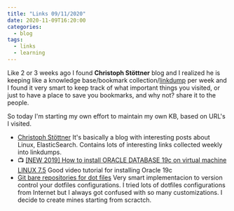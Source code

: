 ```yaml
---
title: "Links 09/11/2020"
date: 2020-11-09T16:20:00
categories:
  - blog
tags:
  - links
  - learning
---
```


Like 2 or 3 weeks ago I found **Christoph Stöttner** blog and I realized he is keeping like a knowledge base/bookmark collection/[linkdump](https://stoeps.de/tags/linkdump/) per week and I found it very smart to keep track of what important things you visited, or just to have a place to save you bookmarks, and why not? share it to the people.

So today I'm starting my own effort to maintain my own KB, based on URL's I visited.

* [Christoph Stöttner](https://stoeps.de)
  It's basically a blog with interesting posts about Linux, ElasticSearch. Contains lots of interesting links collected weekly into linkdumps.
* 📺 [[NEW 2019] How to install ORACLE DATABASE 19c on virtual machine LINUX 7.5](https://www.youtube.com/watch?v=n5SfzJeqMuk)
  Good video tutorial for installing Oracle 19c
* [Git bare repositories for dot files](https://news.ycombinator.com/item?id=11070797)
	Very smart implementacion to version control your dotfiles configurations. I tried lots of dotfiles configurations from Internet but I always got confused with so many customizations. I decide to create mines starting from scractch.


